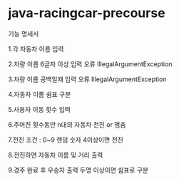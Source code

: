 # java-racingcar-precourse

기능 명세서

1.각 자동차 이름 입력

2.차량 이름 6글자 이상 입력 오류 IllegalArgumentException

3.차량 이름 공백일때 입력 오류 IllegalArgumentException

4.자동차 이름 쉼표 구분

5.사용자 이동 횟수 입력

6.주어진 횟수동안 n대의 자동차 전진 or 멈춤

7.전진 조건 : 0~9 랜덤 숫자 4이상이면 전진

8.전진하면 자동차 이름 및 거리 출력

9.경주 완료 후 우승자 출력 두명 이상이면 쉼표로 구분



